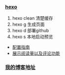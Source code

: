 ### [hexo](https://hexo.io/zh-cn/docs/)

1. hexo clean 清楚缓存
2. hexo g 生成页面
3. hexo d 部署github
4. hexo s 本地启动预览

- [配置指南](https://hexo.fluid-dev.com/docs/guide/#%E5%85%B3%E4%BA%8E%E6%8C%87%E5%8D%97)
- [展示阅读量以及评论功能](https://blog.csdn.net/yaorongke/article/details/119089190)

### [我的博客地址](https://march-wind.github.io/)